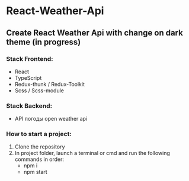 # React-Weather-Api

## Create React Weather Api with change on dark theme (in progress)

### Stack Frontend:

- React
- TypeScript
- Redux-thunk / Redux-Toolkit
- Scss / Scss-module

### Stack Backend:

- API погоды open weather api

### How to start a project:

1. Clone the repository
2. In project folder, launch a terminal or cmd and run the following commands in order:
   - npm i
   - npm start
